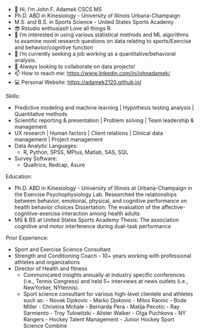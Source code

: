 - 👋 Hi, I’m John F. Adamek CSCS MS
- Ph.D. ABD in Kinesiology - University of Illinois Urbana-Champaign
- M.S. and B.S. in Sports Science - United States Sports Academy
- 😎 Rstudio enthusiast! Love all things R
- 👀 I’m interested in using various statistical methods and ML algorithms to examine novel research questions on data relating to sports/Exercise and behavior/cognitive function 
- 🌱 I’m currently seeking a job working as a quantitative/behavioral analysis.
- 💞️ Always looking to collaborate on data projects!
- 📫 How to reach me: https://www.linkedin.com/in/johnadamek/ 
- 💻 Personal Website: https://adamek2120.github.io/

Skills:
*   Predictive modeling and machine learning | Hypothesis testing analysis | Quantitative methods
*   Scientific reporting & presentation | Problem solving | Team leadership & management
*   UX research | Human factors | Client relations | Clinical data management | Project management
*   Data Analytic Languages:
      - R, Python, SPSS, MPlus, Matlab, SAS, SQL
*  Survey Software:
      - Qualtrics, Redcap, Axure


Education:
*  Ph.D. ABD in Kinesiology - University of Illinois at Urbana-Champaign in the Exercise Psychophysiology Lab. Researched the relationships between behavior, emotional, physical, and cognitive performance on health behavior choices
    Dissertation:  The evaluation of the affective-cognitive-exercise interaction among health adults
*  MS & BS at United States Sports Academy
    Thesis: The association cognitive and motor interference during dual-task performance

Prior Experience:
*  Sport and Exercise Science Consultant
*  Strength and Conditioning Coach - 10+ years working with professional athletes and organizations
*  Director of Health and fitness
      - Communicated insights annually at industry specific conferences (i.e., Tennis Congress) and held 5+ interviews at news outlets (i.e., NewYorker, NYtennis).
      - Sport science consultant for various high-level clientele and athletes such as:
            -      Novak Djokovic
            -      Marko Djokovic
            -      Milos Raonic
            -      Bode Miller
            -      Christina Mchale
            -      Bernarda Pera
            -      Matija Pecotic
            -      Ray Sarmiento
            -      Troy Tulowitzki
            -      Alister Walker
            -      Olga Puchkova
            -      NY Rangers
            -      Hockey Talent Management - Junior Hockey Sport Science Combine

   
<!---
adamek2120/adamek2120 is a ✨ special ✨ repository because its `README.md` (this file) appears on your GitHub profile.
You can click the Preview link to take a look at your changes.
--->
